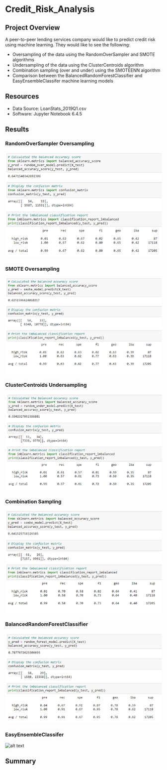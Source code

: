 # Credit_Risk_Analysis

## Project Overview
A peer-to-peer lending services company would like to predict credit risk using machine learning. They would like to see the following:
  - Oversampling of the data using the RandomOverSampler and SMOTE algorithms
  - Undersampling of the data using the ClusterCentroids algorithm 
  - Combination sampling (over and under) using the SMOTEENN algorithm
  - Comparison between the BalancedRandomForestClassifier and EasyEnsembleClassifer machine learning models

## Resources
- Data Source: LoanStats_2019Q1.csv
- Software: Jupyter Notebook 6.4.5

## Results

### RandomOverSampler Oversampling
![alt text](https://github.com/thehatch4815162342/Credit_Risk_Analysis/blob/main/Images/RandomOverSampler.png?raw=true)

### SMOTE Oversampling
![alt text](https://github.com/thehatch4815162342/Credit_Risk_Analysis/blob/main/Images/SMOTE.png?raw=true)

### ClusterCentroids Undersampling
![alt text](https://github.com/thehatch4815162342/Credit_Risk_Analysis/blob/main/Images/Undersampling.png?raw=true)

### Combination Sampling
![alt text](https://github.com/thehatch4815162342/Credit_Risk_Analysis/blob/main/Images/Combo_Sampling.png?raw=true)

### BalancedRandomForestClassifier
![alt text](https://github.com/thehatch4815162342/Credit_Risk_Analysis/blob/main/Images/BalancedRandomForestClassifier.png?raw=true)

### EasyEnsembleClassifer
![alt text](https://github.com/thehatch4815162342/Credit_Risk_Analysis/blob/main/Images/EasyEnsembleClassifer.png?raw=true)


## Summary



